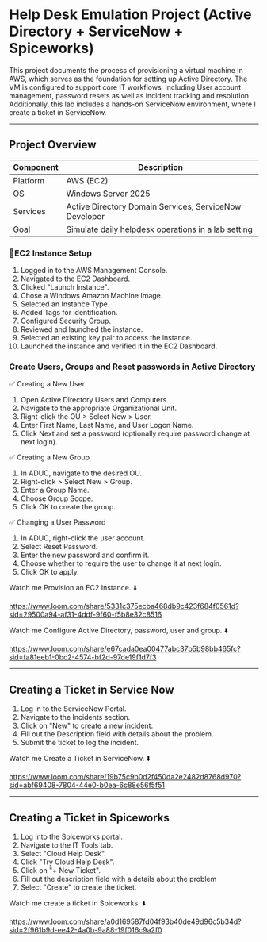 <h1>Help Desk Emulation Project (Active Directory + ServiceNow + Spiceworks)</h1>

This project documents the process of provisioning a virtual machine in AWS, which serves as the foundation for setting up Active Directory. The VM is configured to support core IT workflows, including User account management, password resets as well as incident tracking and resolution. Additionally, this lab includes a hands-on ServiceNow environment, where I create a ticket in ServiceNow.

---

<h2>Project Overview</h2>

| Component     | Description                                                  |
|-------------------|--------------------------------------------------------------|
| Platform | AWS (EC2) |
| OS  | Windows Server 2025                     |
| Services       | Active Directory Domain Services, ServiceNow Developer                |
| Goal |  Simulate daily helpdesk operations in a lab setting          |


<h3>🔧EC2 Instance Setup</h3>

1. Logged in to the AWS Management Console.
2. Navigated to the EC2 Dashboard.
3. Clicked "Launch Instance".
4. Chose a Windows Amazon Machine Image.
5. Selected an Instance Type.
8. Added Tags for identification.
9. Configured Security Group.
10. Reviewed and launched the instance.
11. Selected an existing key pair to access the instance.
12. Launched the instance and verified it in the EC2 Dashboard.


<h3>Create Users, Groups and Reset passwords in Active Directory</h3>

✅ Creating a New User
1. Open Active Directory Users and Computers.
2. Navigate to the appropriate Organizational Unit.
3. Right-click the OU > Select New > User.
4. Enter First Name, Last Name, and User Logon Name.
5. Click Next and set a password (optionally require password change at next login).

✅ Creating a New Group
1. In ADUC, navigate to the desired OU.
2. Right-click > Select New > Group.
3. Enter a Group Name.
4. Choose Group Scope.
5. Click OK to create the group.

✅ Changing a User Password
1. In ADUC, right-click the user account.
2. Select Reset Password.
3. Enter the new password and confirm it.
4. Choose whether to require the user to change it at next login.
5. Click OK to apply.

Watch me Provision an EC2 Instance. ⬇️

https://www.loom.com/share/5331c375ecba468db9c423f684f0561d?sid=29500a94-af31-4ddf-9f60-f5b8e32c8516

Watch me Configure Active Directory, password, user and group. ⬇️

https://www.loom.com/share/e67cada0ea00477abc37b5b98bb465fc?sid=fa81eeb1-0bc2-4574-bf2d-97de19f1d7f3

---

<h2>Creating a Ticket in Service Now</h2>

1. Log in to the ServiceNow Portal.
2. Navigate to the Incidents section.
3. Click on "New" to create a new incident.
4. Fill out the Description field with details about the problem.
5. Submit the ticket to log the incident.


Watch me Create a Ticket in ServiceNow. ⬇️

https://www.loom.com/share/19b75c9b0d2f450da2e2482d8768d970?sid=abf69408-7804-44e0-b0ea-6c88e56f5f51

---

<h2>Creating a Ticket in Spiceworks</h2>


1. Log into the Spiceworks portal.
2. Navigate to the IT Tools tab.
3. Select "Cloud Help Desk".
4. Click "Try Cloud Help Desk".
5. Click on "+ New Ticket".
6. Fill out the description field with a details about the problem
7. Select "Create" to create the ticket.


Watch me create a ticket in Spiceworks. ⬇️


https://www.loom.com/share/a0d169587fd04f93b40de49d96c5b34d?sid=2f961b9d-ee42-4a0b-9a88-19f016c9a2f0



